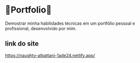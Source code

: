 # 🚀Portfolio🚀
Demostrar minha habilidades técnicas em um portfólio pessoal e profissional, desenvolvido por mim.


## link do site

https://naughty-albattani-1ade24.netlify.app/
